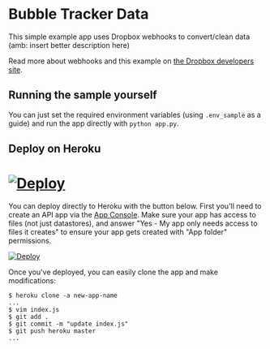 # Bubble Tracker Data

This simple example app uses Dropbox webhooks to convert/clean data (amb: insert better description here)

Read more about webhooks and this example on [the Dropbox developers site](https://www.dropbox.com/developers/webhooks/tutorial).

## Running the sample yourself

You can just set the required environment variables (using `.env_sample` as a guide) and run the app directly with `python app.py`.

## Deploy on Heroku

[![Deploy](https://www.herokucdn.com/deploy/button.png)](https://heroku.com/deploy)
=======
You can deploy directly to Heroku with the button below. First you'll need to create an API app via the [App Console](https://www.dropbox.com/developers/apps). Make sure your app has access to files (not just datastores), and answer "Yes - My app only needs access to files it creates" to ensure your app gets created with "App folder" permissions.

[![Deploy](https://www.herokucdn.com/deploy/button.png)](https://heroku.com/deploy)

Once you've deployed, you can easily clone the app and make modifications:

```
$ heroku clone -a new-app-name
...
$ vim index.js
$ git add .
$ git commit -m "update index.js"
$ git push heroku master
...
```
